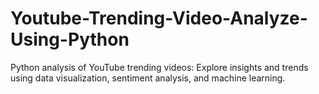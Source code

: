 # Youtube-Trending-Video-Analyze-Using-Python
Python analysis of YouTube trending videos: Explore insights and trends using data visualization, sentiment analysis, and machine learning.
